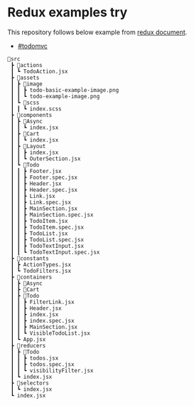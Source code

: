 # Redux examples try

This repository follows below example from [redux document](https://ko.redux.js.org/introduction/getting-started).

- [#todomvc](https://ko.redux.js.org/introduction/examples/#todomvc)

```
📁src
 ┣ 📁actions
 ┃ ┗ TodoAction.jsx
 ┣ 📁assets
 ┃ ┣ 📁image
 ┃ ┃ ┣ todo-basic-example-image.png
 ┃ ┃ ┗ todo-example-image.png
 ┃ ┗ 📁scss
 ┃ ┃ ┗ index.scss
 ┣ 📁components
 ┃ ┣ 📁Async
 ┃ ┃ ┗ index.jsx
 ┃ ┣ 📁Cart
 ┃ ┃ ┗ index.jsx
 ┃ ┣ 📁Layout
 ┃ ┃ ┣ index.jsx
 ┃ ┃ ┗ OuterSection.jsx
 ┃ ┗ 📁Todo
 ┃ ┃ ┣ Footer.jsx
 ┃ ┃ ┣ Footer.spec.jsx
 ┃ ┃ ┣ Header.jsx
 ┃ ┃ ┣ Header.spec.jsx
 ┃ ┃ ┣ Link.jsx
 ┃ ┃ ┣ Link.spec.jsx
 ┃ ┃ ┣ MainSection.jsx
 ┃ ┃ ┣ MainSection.spec.jsx
 ┃ ┃ ┣ TodoItem.jsx
 ┃ ┃ ┣ TodoItem.spec.jsx
 ┃ ┃ ┣ TodoList.jsx
 ┃ ┃ ┣ TodoList.spec.jsx
 ┃ ┃ ┣ TodoTextInput.jsx
 ┃ ┃ ┗ TodoTextInput.spec.jsx
 ┣ 📁constants
 ┃ ┣ ActionTypes.jsx
 ┃ ┗ TodoFilters.jsx
 ┣ 📁containers
 ┃ ┣ 📁Async
 ┃ ┣ 📁Cart
 ┃ ┣ 📁Todo
 ┃ ┃ ┣ FilterLink.jsx
 ┃ ┃ ┣ Header.jsx
 ┃ ┃ ┣ index.jsx
 ┃ ┃ ┣ index.spec.jsx
 ┃ ┃ ┣ MainSection.jsx
 ┃ ┃ ┗ VisibleTodoList.jsx
 ┃ ┗ App.jsx
 ┣ 📁reducers
 ┃ ┣ 📁Todo
 ┃ ┃ ┣ todos.jsx
 ┃ ┃ ┣ todos.spec.jsx
 ┃ ┃ ┗ visibilityFilter.jsx
 ┃ ┗ index.jsx
 ┣ 📁selectors
 ┃ ┗ index.jsx
 ┗ index.jsx
```
